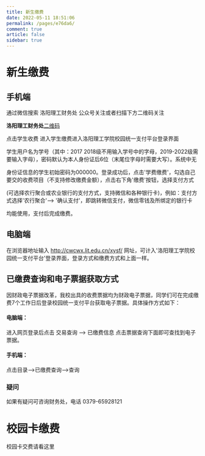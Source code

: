 ```yaml
---
title: 新生缴费
date: 2022-05-11 18:51:06
permalink: /pages/e76da6/
comment: true
article: false
sidebar: true
---
```

# 新生缴费

## 手机端


通过微信搜索 洛阳理工财务处 公众号关注或者扫描下方二维码关注

**洛阳理工财务处**[二维码](https://cdn.gaoajia.com/2022/05/14/627f9192b58d1.jpg)

点击学生收费  进入学生缴费进入洛阳理工学院校园统一支付平台登录界面


学生用户名为学号（其中：2017 2018级不用输入学号中的字母，2019-2022级需要输入字母），密码默认为本人身份证后6位（末尾位字母时需要大写）。系统中无

身份证信息的学生初始密码为000000。登录成功后，点击'学费缴费'，勾选自己要交的收费项目（不支持修改缴费金额），点击右下角'缴费'按钮，选择支付方式

(可选择农行聚合或农业银行的支付方式，支持微信和各种银行卡)，例如：支付方式选择'农行聚合'--> '确认支付'，即跳转微信支付，微信零钱及所绑定的银行卡


均能使用，支付后完成缴费。

## 电脑端

在浏览器地址输入 <http://cwcwx.lit.edu.cn/xysf/> 网址，可计入'洛阳理工学院校园统一支付平台'登录界面，登录方式和缴费方式和上面一样。

## 已缴费查询和电子票据获取方式

因财政电子票据改革，我校出具的收费票据均为财政电子票据，同学们可在完成缴费7个工作日后登录校园统一支付平台获取电子票据。具体操作方式如下：

#### 电脑端：

进入网页登录后点击 交易查询 --> 已缴费信息 点击票据查询下面即可查找到电子票据。

#### 手机端：

点击目录-->已缴费查询-->查询

### 疑问

如果有疑问可咨询财务处，电话 0379-65928121


# 校园卡缴费
校园卡交费请看这里